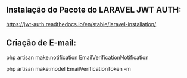 ## Instalação do Pacote do LARAVEL JWT AUTH:

https://jwt-auth.readthedocs.io/en/stable/laravel-installation/


## Criação de E-mail:

php artisan make:notification EmailVerificationNotification

 php artisan make:model EmailVerificationToken -m 

 ##